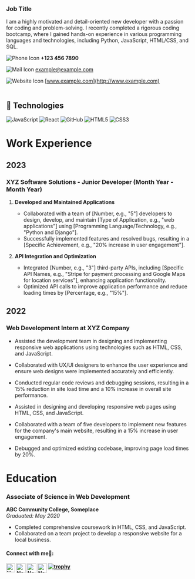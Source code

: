 <table>
<tr>

### Job Title
I am a highly motivated and detail-oriented new developer with a passion for coding and problem-solving. I recently completed a rigorous coding bootcamp, where I gained hands-on experience in various programming languages and technologies, including Python, JavaScript, HTML/CSS, and SQL.

![Phone Icon](https://img.icons8.com/ios-filled/20/000000/phone.png)   **+123 456 7890**

![Mail Icon](https://img.icons8.com/ios-glyphs/20/000000/new-post.png)   [example@example.com](mailto:example@example.com)

![Website Icon](https://img.icons8.com/external-anggara-basic-outline-anggara-putra/20/000000/external-website-ui-basic-anggara-basic-outline-anggara-putra.png)   [www.example.com](http://www.example.com)

</td>
</tr>
</table>

## 👾 Technologies

![JavaScript](https://img.shields.io/badge/-JavaScript-black?style=flat-circle&logo=javascript)
![React](https://img.shields.io/badge/-React-black?style=flat-circle&logo=react)
![GitHub](https://img.shields.io/badge/-GitHub-181717?style=flat-circle&logo=github)
![HTML5](https://img.shields.io/badge/-HTML5-black?style=flat-circle&logo=html5&logoColor=white)
![CSS3](https://img.shields.io/badge/-CSS3-black?style=flat-circle&logo=css3)


# Work Experience 
## 2023
### XYZ Software Solutions - Junior Developer (Month Year - Month Year)

1. **Developed and Maintained Applications**  
   - Collaborated with a team of [Number, e.g., "5"] developers to design, develop, and maintain [Type of Application, e.g., "web applications"] using [Programming Language/Technology, e.g., "Python and Django"].
   - Successfully implemented features and resolved bugs, resulting in a [Specific Achievement, e.g., "20% increase in user engagement"].

2. **API Integration and Optimization**  
   - Integrated [Number, e.g., "3"] third-party APIs, including [Specific API Names, e.g., "Stripe for payment processing and Google Maps for location services"], enhancing application functionality.
   - Optimized API calls to improve application performance and reduce loading times by [Percentage, e.g., "15%"].

## 2022
### Web Development Intern at XYZ Company

- Assisted the development team in designing and implementing responsive web applications using technologies such as HTML, CSS, and JavaScript.
- Collaborated with UX/UI designers to enhance the user experience and ensure web designs were implemented accurately and efficiently.
- Conducted regular code reviews and debugging sessions, resulting in a 15% reduction in site load time and a 10% increase in overall site performance.  

- Assisted in designing and developing responsive web pages using HTML, CSS, and JavaScript.
- Collaborated with a team of five developers to implement new features for the company's main website, resulting in a 15% increase in user engagement.
- Debugged and optimized existing codebase, improving page load times by 20%.

# Education

### Associate of Science in Web Development
**ABC Community College, Someplace**  
*Graduated: May 2020*  
- Completed comprehensive coursework in HTML, CSS, and JavaScript.
- Collaborated on a team project to develop a responsive website for a local business.


<h4> Connect with me🤝: <h4>
  </hr>
  <a href="https://www.linkedin.com/in/username/">
   <img align="left" alt=" Name Surname  | Linkedin" width="24px" src="https://www.vectorlogo.zone/logos/linkedin/linkedin-icon.svg" />
  </a>
  <a href="mailto:username@gmail.com">
    <img align="left" alt="Name Surname  | Gmail" width="26px" src="https://www.vectorlogo.zone/logos/gmail/gmail-icon.svg" />
  </a>
  <a href="https://twitter.com/username">
    <img align="left" alt="Name Surname | Twitter" width="26px" src="https://www.vectorlogo.zone/logos/twitter/twitter-official.svg" />
  </a>

[![trophy](https://github-profile-trophy.vercel.app/?username=jessklette)](https://github.com/jessklette/github-profile-trophy)
   <a href="https://github.com/username">
    <img align="left" alt= "Name Surname | Github" width="26px" src="https://www.vectorlogo.zone/logos/github/github-tile.svg" />
  </a>
  <br>
  


